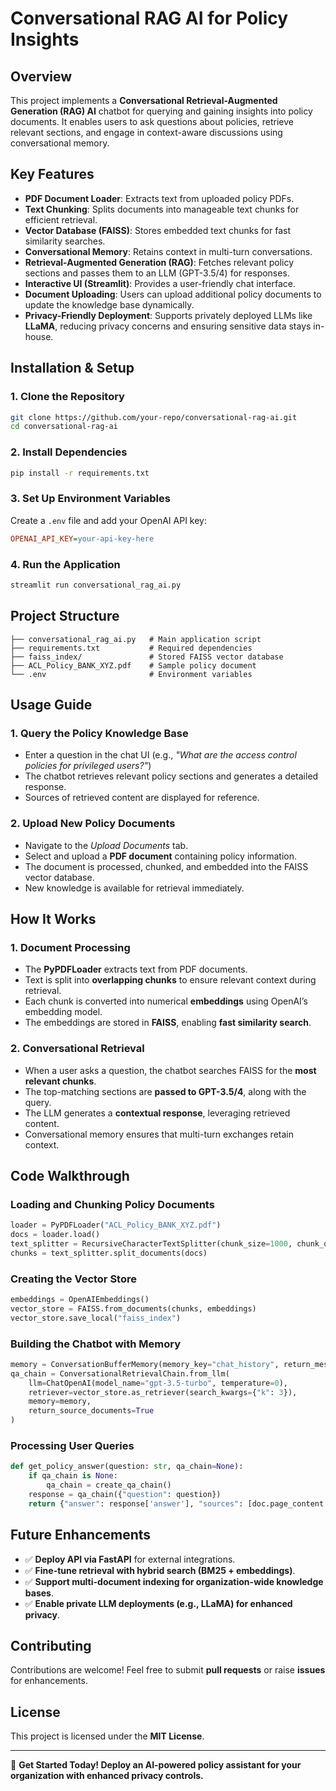 # **Conversational RAG AI for Policy Insights**

## **Overview**
This project implements a **Conversational Retrieval-Augmented Generation (RAG) AI** chatbot for querying and gaining insights into policy documents. It enables users to ask questions about policies, retrieve relevant sections, and engage in context-aware discussions using conversational memory.

## **Key Features**
- **PDF Document Loader**: Extracts text from uploaded policy PDFs.
- **Text Chunking**: Splits documents into manageable text chunks for efficient retrieval.
- **Vector Database (FAISS)**: Stores embedded text chunks for fast similarity searches.
- **Conversational Memory**: Retains context in multi-turn conversations.
- **Retrieval-Augmented Generation (RAG)**: Fetches relevant policy sections and passes them to an LLM (GPT-3.5/4) for responses.
- **Interactive UI (Streamlit)**: Provides a user-friendly chat interface.
- **Document Uploading**: Users can upload additional policy documents to update the knowledge base dynamically.
- **Privacy-Friendly Deployment**: Supports privately deployed LLMs like **LLaMA**, reducing privacy concerns and ensuring sensitive data stays in-house.

## **Installation & Setup**

### **1. Clone the Repository**
```bash
git clone https://github.com/your-repo/conversational-rag-ai.git
cd conversational-rag-ai
```

### **2. Install Dependencies**
```bash
pip install -r requirements.txt
```

### **3. Set Up Environment Variables**
Create a `.env` file and add your OpenAI API key:
```ini
OPENAI_API_KEY=your-api-key-here
```

### **4. Run the Application**
```bash
streamlit run conversational_rag_ai.py
```

## **Project Structure**
```plaintext
├── conversational_rag_ai.py   # Main application script
├── requirements.txt           # Required dependencies
├── faiss_index/               # Stored FAISS vector database
├── ACL_Policy_BANK_XYZ.pdf    # Sample policy document
└── .env                       # Environment variables
```

## **Usage Guide**

### **1. Query the Policy Knowledge Base**
- Enter a question in the chat UI (e.g., *"What are the access control policies for privileged users?"*)
- The chatbot retrieves relevant policy sections and generates a detailed response.
- Sources of retrieved content are displayed for reference.

### **2. Upload New Policy Documents**
- Navigate to the *Upload Documents* tab.
- Select and upload a **PDF document** containing policy information.
- The document is processed, chunked, and embedded into the FAISS vector database.
- New knowledge is available for retrieval immediately.

## **How It Works**
### **1. Document Processing**
- The **PyPDFLoader** extracts text from PDF documents.
- Text is split into **overlapping chunks** to ensure relevant context during retrieval.
- Each chunk is converted into numerical **embeddings** using OpenAI’s embedding model.
- The embeddings are stored in **FAISS**, enabling **fast similarity search**.

### **2. Conversational Retrieval**
- When a user asks a question, the chatbot searches FAISS for the **most relevant chunks**.
- The top-matching sections are **passed to GPT-3.5/4**, along with the query.
- The LLM generates a **contextual response**, leveraging retrieved content.
- Conversational memory ensures that multi-turn exchanges retain context.

## **Code Walkthrough**
### **Loading and Chunking Policy Documents**
```python
loader = PyPDFLoader("ACL_Policy_BANK_XYZ.pdf")
docs = loader.load()
text_splitter = RecursiveCharacterTextSplitter(chunk_size=1000, chunk_overlap=200)
chunks = text_splitter.split_documents(docs)
```

### **Creating the Vector Store**
```python
embeddings = OpenAIEmbeddings()
vector_store = FAISS.from_documents(chunks, embeddings)
vector_store.save_local("faiss_index")
```

### **Building the Chatbot with Memory**
```python
memory = ConversationBufferMemory(memory_key="chat_history", return_messages=True)
qa_chain = ConversationalRetrievalChain.from_llm(
    llm=ChatOpenAI(model_name="gpt-3.5-turbo", temperature=0),
    retriever=vector_store.as_retriever(search_kwargs={"k": 3}),
    memory=memory,
    return_source_documents=True
)
```

### **Processing User Queries**
```python
def get_policy_answer(question: str, qa_chain=None):
    if qa_chain is None:
        qa_chain = create_qa_chain()
    response = qa_chain({"question": question})
    return {"answer": response['answer'], "sources": [doc.page_content for doc in response['source_documents']]}
```

## **Future Enhancements**
- ✅ **Deploy API via FastAPI** for external integrations.
- ✅ **Fine-tune retrieval with hybrid search (BM25 + embeddings)**.
- ✅ **Support multi-document indexing for organization-wide knowledge bases**.
- ✅ **Enable private LLM deployments (e.g., LLaMA) for enhanced privacy**.

## **Contributing**
Contributions are welcome! Feel free to submit **pull requests** or raise **issues** for enhancements.

## **License**
This project is licensed under the **MIT License**.

---

🚀 **Get Started Today! Deploy an AI-powered policy assistant for your organization with enhanced privacy controls.**

